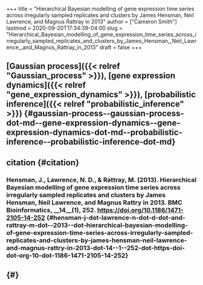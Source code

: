 +++
title = "Hierarchical Bayesian modelling of gene expression time series across irregularly sampled replicates and clusters by James Hensman, Neil Lawrence, and Magnus Rattray in 2013"
author = ["Cameron Smith"]
lastmod = 2020-09-20T17:34:39-04:00
slug = "Hierarchical_Bayesian_modelling_of_gene_expression_time_series_across_irregularly_sampled_replicates_and_clusters_by_James_Hensman,_Neil_Lawrence,_and_Magnus_Rattray_in_2013"
draft = false
+++

## [Gaussian process]({{< relref "Gaussian_process" >}}), [gene expression dynamics]({{< relref "gene_expression_dynamics" >}}), [probabilistic inference]({{< relref "probabilistic_inference" >}}) {#gaussian-process--gaussian-process-dot-md--gene-expression-dynamics--gene-expression-dynamics-dot-md--probabilistic-inference--probabilistic-inference-dot-md}


## citation {#citation}


### Hensman, J., Lawrence, N. D., & Rattray, M. (2013). Hierarchical Bayesian modelling of gene expression time series across irregularly sampled replicates and clusters by James Hensman, Neil Lawrence, and Magnus Rattry in 2013. <span class="underline"><span class="underline">BMC Bioinformatics</span></span>, \_\_14\_\_(1), 252. <https://doi.org/10.1186/1471-2105-14-252> {#hensman-j-dot-lawrence-n-dot-d-dot-and-rattray-m-dot--2013--dot-hierarchical-bayesian-modelling-of-gene-expression-time-series-across-irregularly-sampled-replicates-and-clusters-by-james-hensman-neil-lawrence-and-magnus-rattry-in-2013-dot-14--1--252-dot-https-doi-dot-org-10-dot-1186-1471-2105-14-252}


##  {#}

